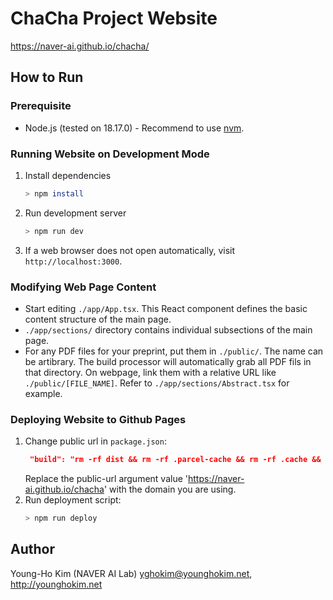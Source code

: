 # ChaCha Project Website

https://naver-ai.github.io/chacha/


## How to Run

### Prerequisite
* Node.js (tested on 18.17.0) - Recommend to use [nvm](https://github.com/nvm-sh/nvm).

### Running Website on Development Mode
1. Install dependencies
   ```sh
   > npm install
   ```
2. Run development server
   ```sh
   > npm run dev
   ```
3. If a web browser does not open automatically, visit `http://localhost:3000`.

### Modifying Web Page Content
- Start editing `./app/App.tsx`. This React component defines the basic content structure of the main page.
- `./app/sections/` directory contains individual subsections of the main page.
- For any PDF files for your preprint, put them in `./public/`. The name can be artibrary. The build processor will automatically grab all PDF fils in that directory. On webpage, link them with a relative URL like `./public/[FILE_NAME]`. Refer to `./app/sections/Abstract.tsx` for example.

### Deploying Website to Github Pages
1. Change public url in `package.json`:
   ```json
    "build": "rm -rf dist && rm -rf .parcel-cache && rm -rf .cache && parcel build index.html ./public/*.pdf --public-url https://naver-ai.github.io/chacha",
   ```
   Replace the public-url argument value 'https://naver-ai.github.io/chacha' with the domain you are using.
2. Run deployment script:
   ```sh
   > npm run deploy
   ```


## Author
Young-Ho Kim (NAVER AI Lab) yghokim@younghokim.net, http://younghokim.net